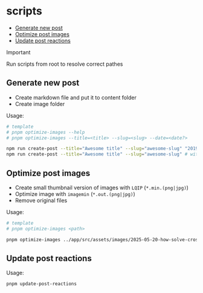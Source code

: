 # scripts

- [Generate new post](#generate-new-post)
- [Optimize post images](#optimize-post-images)
- [Update post reactions](#update-post-reactions)

> [!IMPORTANT]
> Run scripts from root to resolve correct pathes

## Generate new post

- Create markdown file and put it to content folder
- Create image folder

Usage:

```bash
# template
# pnpm optimize-images --help
# pnpm optimize-images --title=<title> --slug=<slug> --date=<date?>

npm run create-post --title="Awesome title" --slug="awesome-slug" "2019-12-22"
npm run create-post --title="Awesome title" --slug="awesome-slug" # with current date
```

## Optimize post images

- Create small thumbnail version of images with `LQIP` (`*.min.(png|jpg)`)
- Optimize image with `imagemin` (`*.out.(png|jpg)`)
- Remove original files

Usage:

```bash
# template
# pnpm optimize-images <path>

pnpm optimize-images ../app/src/assets/images/2025-05-20-how-solve-cross-imports
```

## Update post reactions

Usage:

```bash
pnpm update-post-reactions
```
